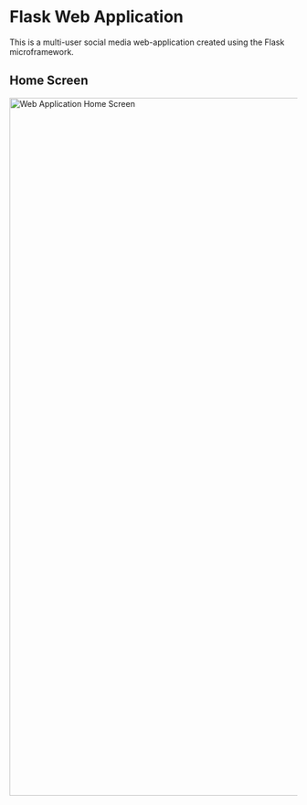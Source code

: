 # Flask Web Application
This is a multi-user social media web-application created using the Flask microframework.
## Home Screen
<img width="1222" alt="Web Application Home Screen" src="https://user-images.githubusercontent.com/46356344/71694054-0f0e2000-2d7c-11ea-87ed-d220d86951ce.png">
